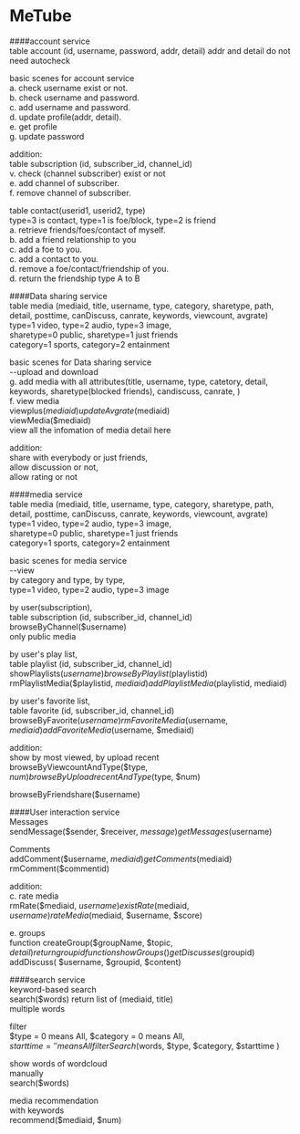 # MeTube

####account service  
table account (id, username, password, addr, detail) addr and detail do not need autocheck  

  basic scenes for account service  
  a. check username exist or not.  
  b. check username and password.  
  c. add username and password.  
  d. update profile(addr, detail).  
  e. get profile  
  g. update password   
  
addition:  
table subscription (id, subscriber_id, channel_id)  
  v. check (channel  subscriber) exist or not  
  e. add channel of subscriber.  
  f. remove channel of subscriber.  
  
table contact(userid1, userid2, type)  
type=3 is contact, type=1 is foe/block, type=2 is friend  
  a. retrieve friends/foes/contact of myself.  
  b. add a friend relationship to you  
  c. add a foe to you.  
  c. add a contact to you.  
  d. remove a foe/contact/friendship of you.    
  d. return the friendship type A to B  
  
####Data sharing service  
table media (mediaid, title, username, type, category, sharetype, path, detail, posttime, canDiscuss, canrate, keywords, viewcount, avgrate)  
type=1 video, type=2 audio, type=3 image,   
sharetype=0 public, sharetype=1 just friends  
category=1 sports, category=2 entainment  

  basic scenes for Data sharing service  
  --upload and download  
  g. add media with all attributes(title, username, type, catetory, detail, keywords, sharetype(blocked friends), candiscuss, canrate, )  
  f. view media  
  viewplus($mediaid)  
  updateAvgrate($mediaid)  
  viewMedia($mediaid)  
  view all the infomation of media detail here
  
addition:  
  share with everybody or just friends,   
  allow discussion or not,   
  allow rating or not    



####media service  
table media (mediaid, title, username, type, category, sharetype, path, detail, posttime, canDiscuss, canrate, keywords, viewcount, avgrate)  
type=1 video, type=2 audio, type=3 image,     
sharetype=0 public, sharetype=1 just friends    
category=1 sports, category=2 entainment   


  basic scenes for media service   
--view  
by category and type, by type,  
type=1 video, type=2 audio, type=3 image  

by user(subscription),    
table subscription (id, subscriber_id, channel_id)    
browseByChannel($username)  
only public media  

by user's play list,   
table playlist (id, subscriber_id, channel_id)    
showPlaylists($username)  
browseByPlaylist($playlistid)  
rmPlaylistMedia($playlistid, $mediaid)  
addPlaylistMedia($playlistid, mediaid)  

by user's favorite list,   
table favorite (id, subscriber_id, channel_id)  
browseByFavorite($username)  
rmFavoriteMedia($username, $mediaid)  
addFavoriteMedia($username, $mediaid)  

addition:  
 show by most viewed, by upload recent  
browseByViewcountAndType($type, $num)  
browseByUploadrecentAndType($type, $num)  

browseByFriendshare($username)  
  

####User interaction service    
Messages  
sendMessage($sender, $receiver, $message)  
getMessages($username)  

Comments  
addComment($username, $mediaid)  
getComments($mediaid)    
rmComment($commentid)  

addition:    
   c. rate media     
rmRate($mediaid, $username)  
existRate($mediaid, $username)  
rateMedia($mediaid, $username, $score)  
    
  e. groups  
function createGroup($groupName, $topic, $detail) return groupid  
function showGroups()  
getDiscusses($groupid)  
addDiscuss( $username, $groupid, $content)  

####search service    
keyword-based search  
search($words) return list of (mediaid, title)  
multiple words

filter  
$type = 0 means All, $category = 0 means All,  
$starttime = '' means All  
filterSearch($words, $type, $category, $starttime )  

show words of  wordcloud  
manually  
search($words)  

media recommendation  
with keywords    
recommend($mediaid, $num)
